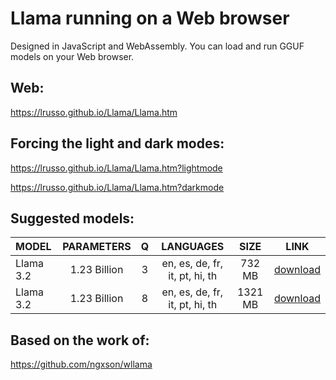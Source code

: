 # Llama running on a Web browser

Designed in JavaScript and WebAssembly. You can load and run GGUF models on your Web browser.

## Web:

https://lrusso.github.io/Llama/Llama.htm

## Forcing the light and dark modes:

https://lrusso.github.io/Llama/Llama.htm?lightmode

https://lrusso.github.io/Llama/Llama.htm?darkmode

## Suggested models:

| MODEL | PARAMETERS | Q | LANGUAGES | SIZE | LINK |
| :------------ |:---------------:|:-----:| :-----:| :-----:| :-----:|
| Llama 3.2 | 1.23 Billion | 3 | en, es, de, fr, it, pt, hi, th | 732 MB | [download](https://huggingface.co/bartowski/Llama-3.2-1B-Instruct-GGUF/resolve/main/Llama-3.2-1B-Instruct-Q3_K_L.gguf?download=true) |
| Llama 3.2 | 1.23 Billion | 8 | en, es, de, fr, it, pt, hi, th | 1321 MB |[download](https://huggingface.co/bartowski/Llama-3.2-1B-Instruct-GGUF/resolve/main/Llama-3.2-1B-Instruct-Q8_0.gguf?download=true) |

## Based on the work of:

https://github.com/ngxson/wllama
